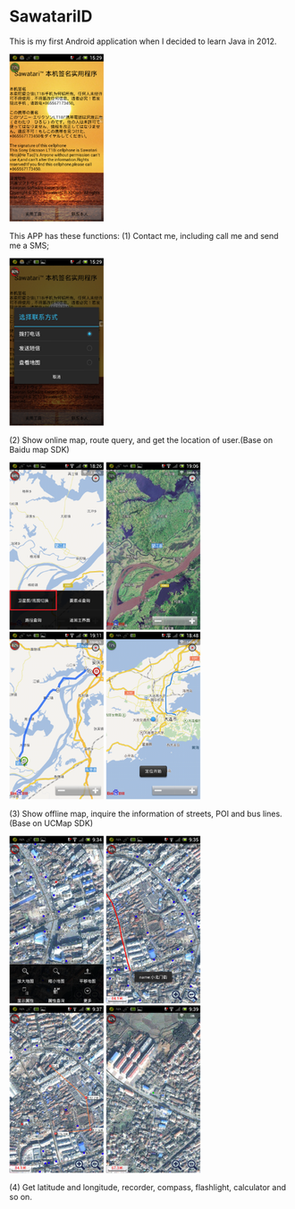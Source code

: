 SawatariID
==========

This is my first Android application when I decided to learn Java in 2012. 

<img src='mdimage/image01.png' height='300px'/>

This APP has these functions:
(1) Contact me, including call me and send me a SMS; 

<img src='mdimage/image02.png' height='300px'/>

(2) Show online map, route query, and get the location of user.(Base on Baidu map SDK)
   
<img src='mdimage/image03.png' height='300px'/>
<img src='mdimage/image04.png' height='300px'/>   
<img src='mdimage/image05.png' height='300px'/>
<img src='mdimage/image06.png' height='300px'/>

(3) Show offline map, inquire the information of streets, POI and bus lines. (Base on UCMap SDK)

<img src='mdimage/image07.png' height='300px'/>
<img src='mdimage/image08.png' height='300px'/>   
<img src='mdimage/image09.png' height='300px'/>
<img src='mdimage/image10.png' height='300px'/>
   
   
(4) Get latitude and longitude, recorder, compass, flashlight, calculator and so on.




